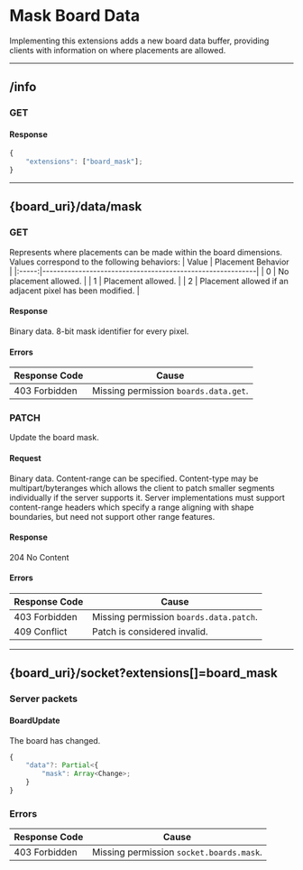 Mask Board Data
===============
Implementing this extensions adds a new board data buffer, providing clients with information on where placements are allowed.

--------------------------------------------------------------------------------

## /info
### GET
#### Response
```typescript
{
	"extensions": ["board_mask"];
}
```

--------------------------------------------------------------------------------

## {board_uri}/data/mask
### GET
Represents where placements can be made within the board dimensions.
Values correspond to the following behaviors:
| Value | Placement Behavior                                        |
|:-----:|-----------------------------------------------------------|
|   0   | No placement allowed.                                     |
|   1   | Placement allowed.                                        |
|   2   | Placement allowed if an adjacent pixel has been modified. |
#### Response
Binary data. 
8-bit mask identifier for every pixel.
#### Errors
| Response Code | Cause                                 |
|---------------|---------------------------------------|
| 403 Forbidden | Missing permission `boards.data.get`. |

### PATCH
Update the board mask.
#### Request
Binary data.
Content-range can be specified.
Content-type may be multipart/byteranges which allows the client to patch smaller segments individually if the server supports it.
Server implementations must support content-range headers which specify a range aligning with shape boundaries, but need not support other range features.
#### Response
204 No Content
#### Errors
| Response Code | Cause                                   |
|---------------|-----------------------------------------|
| 403 Forbidden | Missing permission `boards.data.patch`. |
| 409 Conflict  | Patch is considered invalid.            |

--------------------------------------------------------------------------------

## {board_uri}/socket?extensions[]=board_mask
### Server packets
#### BoardUpdate
The board has changed.
```typescript
{
	"data"?: Partial<{
		"mask": Array<Change>;
	}
}
```
### Errors
| Response Code | Cause                                    |
|---------------|------------------------------------------|
| 403 Forbidden | Missing permission `socket.boards.mask`. |